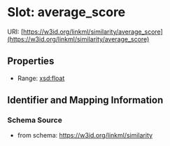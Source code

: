 # Slot: average_score

URI: [https://w3id.org/linkml/similarity/average_score](https://w3id.org/linkml/similarity/average_score)



<!-- no inheritance hierarchy -->


## Properties

 * Range: [xsd:float](http://www.w3.org/2001/XMLSchema#float)



## Identifier and Mapping Information







### Schema Source


* from schema: https://w3id.org/linkml/similarity



